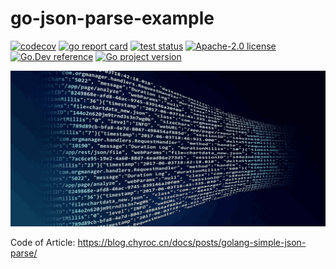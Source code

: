 # go-json-parse-example

[![codecov](https://codecov.io/gh/chyroc/go-json-parse-example/branch/master/graph/badge.svg?token=Z73T6YFF80)](https://codecov.io/gh/chyroc/go-json-parse-example)
[![go report card](https://goreportcard.com/badge/github.com/chyroc/go-json-parse-example "go report card")](https://goreportcard.com/report/github.com/chyroc/go-json-parse-example)
[![test status](https://github.com/chyroc/go-json-parse-example/actions/workflows/test.yml/badge.svg)](https://github.com/chyroc/go-json-parse-example/actions)
[![Apache-2.0 license](https://img.shields.io/badge/License-Apache%202.0-brightgreen.svg)](https://opensource.org/licenses/Apache-2.0)
[![Go.Dev reference](https://img.shields.io/badge/go.dev-reference-blue?logo=go&logoColor=white)](https://pkg.go.dev/github.com/chyroc/go-json-parse-example)
[![Go project version](https://badge.fury.io/go/github.com%2Fchyroc%2Fgo-json-parse-example.svg)](https://badge.fury.io/go/github.com%2Fchyroc%2Fgo-json-parse-example)

![](./header.png)

Code of Article: https://blog.chyroc.cn/docs/posts/golang-simple-json-parse/